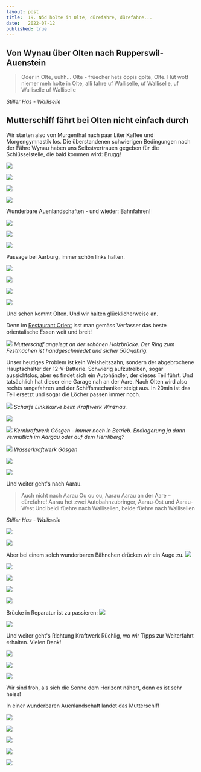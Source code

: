 ```yaml
---
layout: post
title:  19. Nöd holte in Olte, dürefahre, dürefahre...
date:   2022-07-12
published: true
---
```


## Von Wynau über Olten nach Rupperswil-Auenstein ##

> Oder in Olte, uuhh... Olte - früecher hets öppis golte, Olte. 
Hüt wott niemer meh holte in Olte, alli fahre uf Walliselle, uf Walliselle, uf Walliselle uf Walliselle

*Stiller Has - Walliselle*

## Mutterschiff fährt bei Olten nicht einfach durch ##

Wir starten also von Murgenthal nach paar Liter Kaffee und Morgengymnastik los.
Die überstandenen schwierigen Bedingungen nach der Fähre Wynau haben uns Selbstvertrauen gegeben für die Schlüsselstelle, die bald kommen wird: Brugg!

![](/img/20220713_ms_res_olten_0.jpg)

![](/img/20220713_ms_res_olten_1.jpg)

![](/img/20220713_ms_res_olten_2.jpg)

![](/img/20220713_ms_res_olten_3.jpg)

Wunderbare Auenlandschaften - und wieder: Bahnfahren!

![](/img/20220713_ms_res_olten_4.jpg)

![](/img/20220713_ms_res_olten_5.jpg)

![](/img/20220713_ms_res_olten_6.jpg)

Passage bei Aarburg, immer schön links halten.

![](/img/20220713_ms_res_olten_7.jpg)

![](/img/20220713_ms_res_olten_8.jpg)

![](/img/20220713_ms_res_olten_9.jpg)

![](/img/20220713_ms_res_olten_10.jpg)

Und schon kommt Olten. Und wir halten glücklicherweise an.

Denn im [Restaurant Orient](https://restaurantorient.ch) isst man gemäss Verfasser das beste orientalische Essen weit und breit!

![](/img/20220713_ms_res_olten_11.jpg)
*Mutterschiff angelegt an der schönen Holzbrücke. Der Ring zum Festmachen ist handgeschmiedet und sicher 500-jährig.*

Unser heutiges Problem ist kein Weisheitszahn, sondern der abgebrochene Hauptschalter der 12-V-Batterie.
Schwierig aufzutreiben, sogar aussichtslos, aber es findet sich ein Autohändler, der dieses Teil führt. Und tatsächlich hat dieser eine Garage nah an der Aare. Nach Olten wird also rechts rangefahren und der Schiffsmechaniker steigt aus. In 20min ist das Teil ersetzt und sogar die Löcher passen immer noch.

![](/img/20220713_ms_res_olten_12.jpg)
*Scharfe Linkskurve beim Kraftwerk Winznau.*

![](/img/20220713_ms_res_olten_13.jpg)

![](/img/20220713_ms_res_olten_14.jpg)
*Kernkraftwerk Gösgen - immer noch in Betrieb. Endlagerung ja dann vermutlich im Aargau oder auf dem Herrliberg?*

![](/img/20220713_ms_res_olten_15.jpg)
*Wasserkraftwerk Gösgen*

![](/img/20220713_ms_res_olten_16.jpg)

![](/img/20220713_ms_res_olten_17.jpg)

Und weiter geht's nach Aarau.

> Auch nicht nach Aarau
Ou ou ou, Aarau
Aarau an der Aare – dürefahre!
Aarau het zwei Autobahnzubringer, Aarau-Ost und Aarau-West
Und beidi füehre nach Wallisellen, beide füehre nach Wallisellen

*Stiller Has - Walliselle*

![](/img/20220713_ms_res_olten_18.jpg)

![](/img/20220713_ms_res_olten_19.jpg)

Aber bei einem solch wunderbaren Bähnchen drücken wir ein Auge zu.
![](/img/20220713_ms_res_olten_20.jpg)

![](/img/20220713_ms_res_olten_21.jpg)

![](/img/20220713_ms_res_olten_22.jpg)

![](/img/20220713_ms_res_olten_23.jpg)

![](/img/20220713_ms_res_olten_24.jpg)

Brücke in Reparatur ist zu passieren:
![](/img/20220713_ms_res_olten_25.jpg)

![](/img/20220713_ms_res_olten_26.jpg)

Und weiter geht's Richtung Kraftwerk Rüchlig, wo wir Tipps zur Weiterfahrt erhalten. Vielen Dank!

![](/img/20220713_ms_res_olten_27.jpg)

![](/img/20220713_ms_res_olten_28.jpg)

![](/img/20220713_ms_res_olten_29.jpg)

Wir sind froh, als sich die Sonne dem Horizont nähert, denn es ist sehr heiss!

In einer wunderbaren Auenlandschaft landet das Mutterschiff

![](/img/20220713_ms_res_olten_30.jpg)

![](/img/20220713_ms_res_olten_31.jpg)

![](/img/20220713_ms_res_olten_32.jpg)

![](/img/20220713_ms_res_olten_33.jpg)

![](/img/20220713_ms_res_olten_34.jpg)
